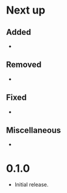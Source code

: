 # Next up

## Added

-

## Removed

-

## Fixed

-

## Miscellaneous

-

# 0.1.0

- Initial release.
